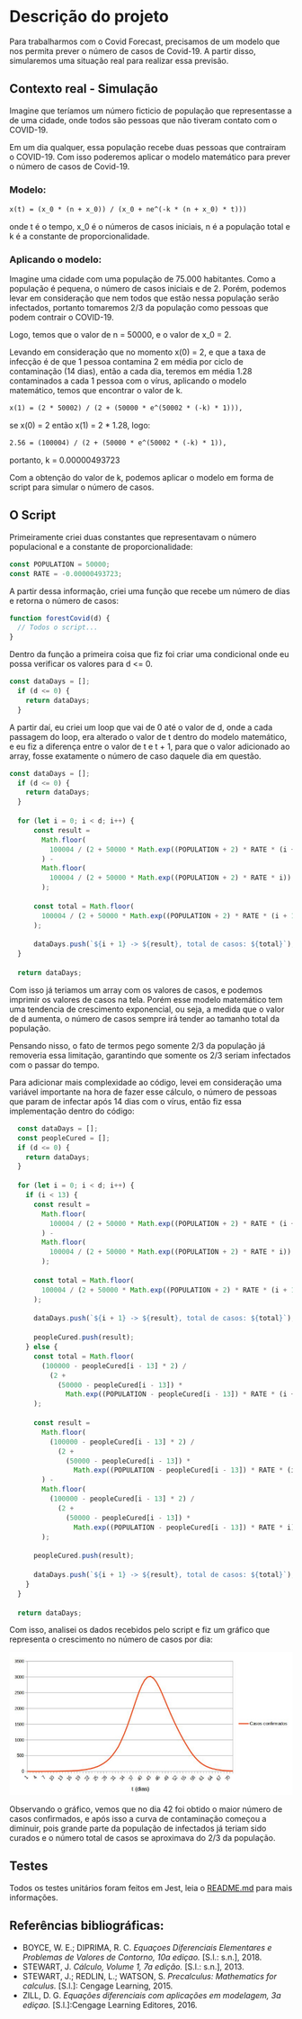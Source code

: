 # Descrição do projeto

Para trabalharmos com o Covid Forecast, precisamos de um modelo que nos permita prever o número de casos de Covid-19. A partir disso, simularemos uma situação real para realizar essa previsão.

## Contexto real - Simulação

Imagine que teríamos um número ficticio de população que representasse a de uma cidade, onde todos são pessoas que não tiveram contato com o COVID-19.

Em um dia qualquer, essa população recebe duas pessoas que contrairam o COVID-19. Com isso poderemos aplicar o modelo matemático para prever o número de casos de Covid-19.

### Modelo:
```latex
x(t) = (x_0 * (n + x_0)) / (x_0 + ne^(-k * (n + x_0) * t)))
```
onde t é o tempo, x_0 é o números de casos iniciais, n é a população total e k é a constante de proporcionalidade.

### Aplicando o modelo:

Imagine uma cidade com uma população de 75.000 habitantes. Como a população é pequena, o número de casos iniciais e de 2. Porém, podemos levar em consideração que nem todos que estão nessa população serão infectados, portanto tomaremos 2/3 da população como pessoas que podem contrair o COVID-19.

Logo, temos que o valor de n = 50000, e o valor de x_0 = 2.

Levando em consideração que no momento x(0) = 2, e que a taxa de infecção é de que 1 pessoa contamina 2 em média por ciclo de contaminação (14 dias), então a cada dia, teremos em média 1.28 contaminados a cada 1 pessoa com o vírus, aplicando o modelo matemático, temos que encontrar o valor de k.

```latex
x(1) = (2 * 50002) / (2 + (50000 * e^(50002 * (-k) * 1))),
```
se x(0) = 2 então x(1) = 2 * 1.28, logo:

```latex
2.56 = (100004) / (2 + (50000 * e^(50002 * (-k) * 1)), 
```
portanto, k = 0.00000493723

Com a obtenção do valor de k, podemos aplicar o modelo em forma de script para simular o número de casos.

## O Script

Primeiramente criei duas constantes que representavam o número populacional e a constante de proporcionalidade:

```javascript
const POPULATION = 50000;
const RATE = -0.00000493723;
```
A partir dessa informação, criei uma função que recebe um número de dias e retorna o número de casos:
```javascript
function forestCovid(d) {
  // Todos o script...
}
```
Dentro da função a primeira coisa que fiz foi criar uma condicional onde eu possa verificar os valores para d <= 0.
```javascript
const dataDays = [];
  if (d <= 0) {
    return dataDays;
  }
```
A partir daí, eu criei um loop que vai de 0 até o valor de d, onde a cada passagem do loop, era alterado o valor de t dentro do modelo matemático, e eu fiz a diferença entre o valor de t e t + 1, para que o valor adicionado ao array, fosse exatamente o número de caso daquele dia em questão.
```javascript
const dataDays = [];
  if (d <= 0) {
    return dataDays;
  }

  for (let i = 0; i < d; i++) {
      const result =
        Math.floor(
          100004 / (2 + 50000 * Math.exp((POPULATION + 2) * RATE * (i + 1))),
        ) -
        Math.floor(
          100004 / (2 + 50000 * Math.exp((POPULATION + 2) * RATE * i)),
        );

      const total = Math.floor(
        100004 / (2 + 50000 * Math.exp((POPULATION + 2) * RATE * (i + 1))),
      );

      dataDays.push(`${i + 1} -> ${result}, total de casos: ${total}`);
  }

  return dataDays;
```
Com isso já teriamos um array com os valores de casos, e podemos imprimir os valores de casos na tela. Porém esse modelo matemático tem uma tendencia de crescimento exponencial, ou seja, a medida que o valor de d aumenta, o número de casos sempre irá tender ao tamanho total da população.

Pensando nisso, o fato de termos pego somente 2/3 da população já removeria essa limitação, garantindo que somente os 2/3 seriam infectados com o passar do tempo.

Para adicionar mais complexidade ao código, levei em consideração uma variável importante na hora de fazer esse cálculo, o número de pessoas que param de infectar após 14 dias com o vírus, então fiz essa implementação dentro do código:
```javascript
  const dataDays = [];
  const peopleCured = [];
  if (d <= 0) {
    return dataDays;
  }

  for (let i = 0; i < d; i++) {
    if (i < 13) {
      const result =
        Math.floor(
          100004 / (2 + 50000 * Math.exp((POPULATION + 2) * RATE * (i + 1))),
        ) -
        Math.floor(
          100004 / (2 + 50000 * Math.exp((POPULATION + 2) * RATE * i)),
        );

      const total = Math.floor(
        100004 / (2 + 50000 * Math.exp((POPULATION + 2) * RATE * (i + 1))),
      );

      dataDays.push(`${i + 1} -> ${result}, total de casos: ${total}`);

      peopleCured.push(result);
    } else {
      const total = Math.floor(
        (100000 - peopleCured[i - 13] * 2) /
          (2 +
            (50000 - peopleCured[i - 13]) *
              Math.exp((POPULATION - peopleCured[i - 13]) * RATE * (i + 1))),
      );

      const result =
        Math.floor(
          (100000 - peopleCured[i - 13] * 2) /
            (2 +
              (50000 - peopleCured[i - 13]) *
                Math.exp((POPULATION - peopleCured[i - 13]) * RATE * (i + 1))),
        ) -
        Math.floor(
          (100000 - peopleCured[i - 13] * 2) /
            (2 +
              (50000 - peopleCured[i - 13]) *
                Math.exp((POPULATION - peopleCured[i - 13]) * RATE * i)),
        );

      peopleCured.push(result);

      dataDays.push(`${i + 1} -> ${result}, total de casos: ${total}`);
    }
  }

  return dataDays;
```
Com isso, analisei os dados recebidos pelo script e fiz um gráfico que representa o crescimento no número de casos por dia:

![Gráfico](./images/grafico.jpg)

Observando o gráfico, vemos que no dia 42 foi obtido o maior número de casos confirmados, e após isso a curva de contaminação começou a diminuir, pois grande parte da população de infectados já teriam sido curados e o número total de casos se aproximava do 2/3 da população.

## Testes
Todos os testes unitários foram feitos em Jest, leia o [README.md](/README.md) para mais informações.

## Referências bibliográficas:

- BOYCE, W. E.; DIPRIMA, R. C. _Equaçoes Diferenciais Elementares e Problemas de Valores de Contorno, 10a ediçao._ [S.l.: s.n.], 2018.
- STEWART, J. _Cálculo, Volume 1, 7a edição._ [S.l.: s.n.], 2013.
- STEWART, J.; REDLIN, L.; WATSON, S. _Precalculus: Mathematics for calculus._ [S.l.]: Cengage Learning, 2015.
- ZILL, D. G. _Equações diferenciais com aplicações em modelagem, 3a ediçao._ [S.l.]:Cengage Learning Editores, 2016.